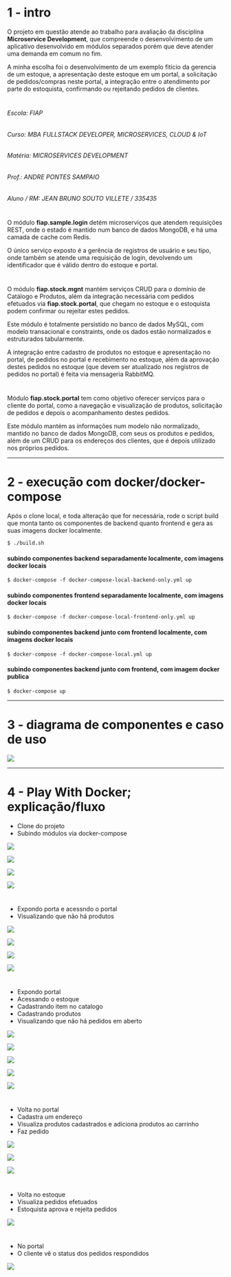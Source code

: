 # 1 - intro

O projeto em questão atende ao trabalho para avaliação da disciplina **Microservice Development**, que compreende o
 desenvolvimento de um aplicativo desenvolvido em módulos separados porém que deve atender uma demanda em comum no fim.

A minha escolha foi o desenvolvimento de um exemplo fitício da gerencia de um estoque, a apresentação deste estoque em
 um portal, a solicitação de pedidos/compras neste portal, a integração entre o atendimento por parte do estoquista,
 confirmando ou rejeitando pedidos de clientes. 

#

###### Escola: FIAP
###### Curso: MBA FULLSTACK DEVELOPER, MICROSERVICES, CLOUD & IoT
###### Matéria: MICROSERVICES DEVELOPMENT
###### Prof.: ANDRE PONTES SAMPAIO
###### Aluno / RM: JEAN BRUNO SOUTO VILLETE / 335435

#
 
O módulo **fiap.sample.login** detém microserviços que atendem requisições REST, onde o estado é mantido num banco de
 dados MongoDB, e há uma camada de cache com Redis.

O único serviço exposto é a gerência de registros de usuário e seu tipo, onde também se atende uma requisição de login,
 devolvendo um identificador que é válido dentro do estoque e portal.

#

O módulo **fiap.stock.mgnt** mantém serviços CRUD para o domínio de Catálogo e Produtos, além da integração necessária
 com pedidos efetuados via **fiap.stock.portal**, que chegam no estoque e o estoquista podem confirmar ou rejeitar estes
 pedidos.

Este módulo é totalmente persistido no banco de dados MySQL, com modelo transacional e constraints, onde os dados estão
 normalizados e estruturados tabularmente.

A integração entre cadastro de produtos no estoque e apresentação no portal, de pedidos no portal e recebimento no
 estoque, além da aprovação destes pedidos no estoque (que devem ser atualizado nos registros de pedidos no portal) é
 feita via mensageria RabbitMQ.

#

Módulo **fiap.stock.portal** tem como objetivo oferecer serviços para o cliente do portal, como a navegação e
 visualização de produtos, solicitação de pedidos e depois o acompanhamento destes pedidos.
 
Este módulo mantém as informações num modelo não normalizado, mantido no banco de dados MongoDB, com seus os produtos e
 pedidos, além de um CRUD para os endereços dos clientes, que é depois utilizado nos próprios pedidos.

---

# 2 - execução com docker/docker-compose

Após o clone local, e toda alteração que for necessária, rode o script build que monta tanto os componentes de backend
 quanto frontend e gera as suas imagens docker localmente.
 
``` $ ./build.sh ```

#### subindo componentes backend separadamente localmente, com imagens docker locais
``` $ docker-compose -f docker-compose-local-backend-only.yml up ```

#### subindo componentes frontend separadamente localmente, com imagens docker locais
``` $ docker-compose -f docker-compose-local-frontend-only.yml up ```

#### subindo componentes backend junto com frontend localmente, com imagens docker locais
``` $ docker-compose -f docker-compose-local.yml up ```

#### subindo componentes backend junto com frontend, com imagem docker publica
``` $ docker-compose up ```

---

# 3 - diagrama de componentes e caso de uso

![](docs/fiap.stock.ecommerce.png)


---

# 4 - Play With Docker; explicação/fluxo

- Clone do projeto  
- Subindo módulos via docker-compose  

![](docs/print-1.png)

![](docs/print-2.png)

![](docs/print-3.png)

![](docs/print-4.png)

#

- Expondo porta e acessndo o portal
- Visualizando que não há produtos

![](docs/print-5.png)

![](docs/print-6.png)

![](docs/print-7.png)

![](docs/print-8.png)

#
 
- Expondo portal
- Acessando o estoque
- Cadastrando item no catalogo
- Cadastrando produtos
- Visualizando que não há pedidos em aberto

![](docs/print-9.png)

![](docs/print-10.png)

![](docs/print-11.png)

![](docs/print-12.png)

![](docs/print-13.png)

#
 
- Volta no portal
- Cadastra um endereço
- Visualiza produtos cadastrados e adiciona produtos ao carrinho
- Faz pedido
  
![](docs/print-15.png)

![](docs/print-14.png)

![](docs/print-16.png)

#
 
- Volta no estoque
- Visualiza pedidos efetuados
- Estoquista aprova e rejeita pedidos

![](docs/print-17.png)

#

- No portal
- O cliente vê o status dos pedidos respondidos

![](docs/print-18.png)